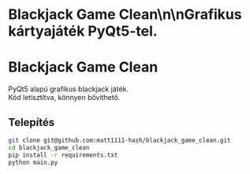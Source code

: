 # Blackjack Game Clean\n\nGrafikus kártyajáték PyQt5-tel.
# Blackjack Game Clean

PyQt5 alapú grafikus blackjack játék.  
Kód letisztítva, könnyen bővíthető.

## Telepítés

```bash
git clone git@github.com:matt1111-hash/blackjack_game_clean.git
cd blackjack_game_clean
pip install -r requirements.txt
python main.py
